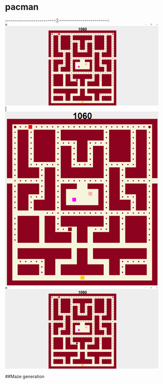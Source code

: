 # pacman
:-------------------------:|:-------------------------:
![](images/pacman1.PNG)  |  ![](images/pacman2.png)
<img src="images/pacman1.PNG" alt="image1"/>

##Maze generation

